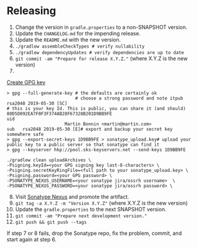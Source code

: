 Releasing
========

 1. Change the version in `gradle.properties` to a non-SNAPSHOT version.
 2. Update the `CHANGELOG.md` for the impending release.
 3. Update the `README.md` with the new version.
 4. `./gradlew assembleCheckTypes # verify nullability`
 5. `./gradlew dependencyUpdates # verify dependencies are up to date`
 6. `git commit -am "Prepare for release X.Y.Z."` (where X.Y.Z is the new version)
 7.
 [Create GPG key](https://proandroiddev.com/publishing-a-maven-artifact-3-3-step-by-step-instructions-to-mavencentral-publishing-bd661081645d)
 ```
 > gpg --full-generate-key # the defaults are certainly ok
                           # choose a strong password and note itpub   rsa2048 2019-05-30 [SC]
 # this is your key Id. This is public, you can share it (and should)
 80D5D092EA7F0F3F374AB28F67328B201D9BB9FE
 uid
                       Martin Bonnin <martin@martin.com>
 sub   rsa2048 2019-05-30 [E]# export and backup your secret key somewhere safe
 > gpg --export-secret-keys 1D9BB9FE > sonatype_upload.key# upload your public key to a public server so that sonatype can find it
 > gpg --keyserver hkp://pool.sks-keyservers.net --send-keys 1D9BB9FE
 ```

 ```
 ./gradlew clean uploadArchives \
 -Psigning.keyId=<your GPG signing key last-8-characters> \
 -Psigning.secretKeyRingFile=<full path to your sonatype_upload.key> \
 -Psigning.password=<your GPG password> \
 -PSONATYPE_NEXUS_USERNAME=<your sonatype jira/ossrh username>  \
 -PSONATYPE_NEXUS_PASSWORD=<your sonatype jira/ossrh password> \
 ```
 8. Visit [Sonatype Nexus](https://oss.sonatype.org/) and promote the artifact.
 9. `git tag -a X.Y.Z -m "Version X.Y.Z"` (where X.Y.Z is the new version)
 10. Update the `gradle.properties` to the next SNAPSHOT version.
 11. `git commit -am "Prepare next development version."`
 12. `git push && git push --tags`

If step 7 or 8 fails, drop the Sonatype repo, fix the problem, commit, and start again at step 6.
